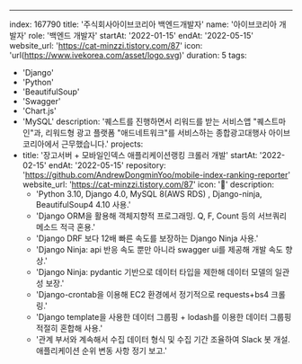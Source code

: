 ---
index:  167790
title: '주식회사아이브코리아 백엔드개발자'
name: '아이브코리아 개발자'
role: '백엔드 개발자'
startAt: '2022-01-15'
endAt: '2022-05-15'
website_url: 'https://cat-minzzi.tistory.com/87'
icon: 'url(https://www.ivekorea.com/asset/logo.svg)'
duration: 5
tags:
  - 'Django'
  - 'Python'
  - 'BeautifulSoup'
  - 'Swagger'
  - 'Chart.js'
  - 'MySQL'
description: '퀘스트를 진행하면서 리워드를 받는 서비스앱 "퀘스트마인"과, 리워드형 광고 플랫폼 "애드네트워크"를 서비스하는 종합광고대행사 아이브코리아에서 근무했습니다.'
projects:
  - title: '장고서버 + 모바일인덱스 애플리케이션랭킹 크롤러 개발'
    startAt: '2022-02-15'
    endAt: '2022-05-15'
    repository: 'https://github.com/AndrewDongminYoo/mobile-index-ranking-reporter'
    website_url: 'https://cat-minzzi.tistory.com/87'
    icon: '📱'
    description:
      - 'Python 3.10, Django 4.0, MySQL 8(AWS RDS) , Django-ninja, BeautifulSoup4 4.10 사용.'
      - 'Django ORM을 활용해 객체지향적 프로그래밍. Q, F, Count 등의 서브쿼리 메소드 적극 혼용.'
      - 'Django DRF 보다 12배 빠른 속도를 보장하는 Django Ninja 사용.'
      - 'Django Ninja: api 반응 속도 뿐만 아니라 swagger ui를 제공해 개발 속도 향상.'
      - 'Django Ninja: pydantic 기반으로 데이터 타입을 제한해 데이터 모델의 일관성 보장.'
      - 'Django-crontab을 이용해 EC2 환경에서 정기적으로 requests+bs4 크롤링.'
      - 'Django template을 사용한 데이터 그룹핑 + lodash를 이용한 데이터 그룹핑 적절히 혼합해 사용.'
      - '관계 부서와 계속해서 수집 데이터 형식 및 수집 기간 조율하여 Slack 봇 개설. 애플리케이션 순위 변동 사항 정기 보고.'
